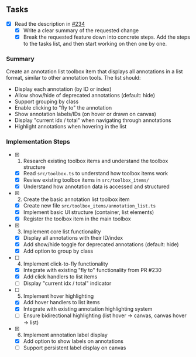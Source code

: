 ## Tasks
- [x] Read the description in [#234](https://github.com/SenteraLLC/ulabel/issues/234)
  - [x] Write a clear summary of the requested change
  - [x] Break the requested feature down into concrete steps. Add the steps to the tasks list, and then start working on then one by one.

### Summary
Create an annotation list toolbox item that displays all annotations in a list format, similar to other annotation tools. The list should:
- Display each annotation (by ID or index)
- Allow show/hide of deprecated annotations (default: hide)
- Support grouping by class
- Enable clicking to "fly to" the annotation
- Show annotation labels/IDs (on hover or drawn on canvas)
- Display "current idx / total" when navigating through annotations
- Highlight annotations when hovering in the list

### Implementation Steps
- [x] 1. Research existing toolbox items and understand the toolbox structure
  - [x] Read `src/toolbox.ts` to understand how toolbox items work
  - [x] Review existing toolbox items in `src/toolbox_items/`
  - [x] Understand how annotation data is accessed and structured
- [x] 2. Create the basic annotation list toolbox item
  - [x] Create new file `src/toolbox_items/annotation_list.ts`
  - [x] Implement basic UI structure (container, list elements)
  - [x] Register the toolbox item in the main toolbox
- [x] 3. Implement core list functionality
  - [x] Display all annotations with their ID/index
  - [x] Add show/hide toggle for deprecated annotations (default: hide)
  - [x] Add option to group by class
- [ ] 4. Implement click-to-fly functionality
  - [x] Integrate with existing "fly to" functionality from PR #230
  - [x] Add click handlers to list items
  - [ ] Display "current idx / total" indicator
- [ ] 5. Implement hover highlighting
  - [x] Add hover handlers to list items
  - [x] Integrate with existing annotation highlighting system
  - [ ] Ensure bidirectional highlighting (list hover → canvas, canvas hover → list)
- [x] 6. Implement annotation label display
  - [x] Add option to show labels on annotations
  - [ ] Support persistent label display on canvas
